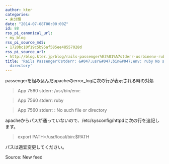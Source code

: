 ```yaml
---
author: kter
categories:
- 未分類
date: "2014-07-08T00:00:00Z"
id: 88
rss_pi_canonical_url:
- my_blog
rss_pi_source_md5:
- 1720bc10f19c5b95af585ee48557028d
rss_pi_source_url:
- http://blog.kter.jp/blog/rails-passenger%E3%81%A7stderr-usrbinenv-ruby-no-such-file-or-directory/
title: 'Rails Passengerでstderr: &#047;usr&#047;bin&#047;env: ruby No such file or
  directory'
---
```

passengerを組み込んだapacheのerror_logに次の行が表示される時の対処

> App 7560 stderr: &#047;usr&#047;bin&#047;env:
  
> App 7560 stderr: ruby
  
> App 7560 stderr: : No such file or directory

apacheからパスが通っていないので、&#047;etc&#047;sysconfig&#047;httpdに次の行を追記します。

> export PATH=&#047;usr&#047;local&#047;bin:$PATH

パスは適宜変更してください。

Source: New feed
